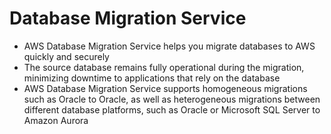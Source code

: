 
# Database Migration Service
- AWS Database Migration Service helps you migrate databases to AWS quickly and securely
- The source database remains fully operational during the migration, minimizing downtime to applications that rely on 
  the database
- AWS Database Migration Service supports homogeneous migrations such as Oracle to Oracle, as well as heterogeneous 
  migrations between different database platforms, such as Oracle or Microsoft SQL Server to Amazon Aurora